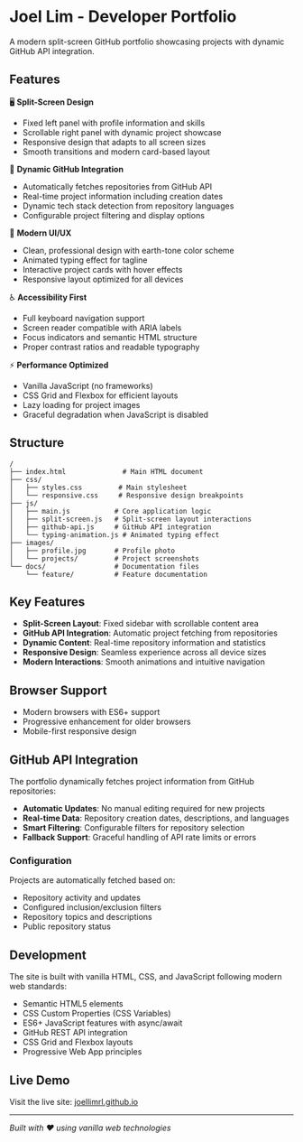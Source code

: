 # Joel Lim - Developer Portfolio

A modern split-screen GitHub portfolio showcasing projects with dynamic GitHub API integration.

## Features

🖥️ **Split-Screen Design**
- Fixed left panel with profile information and skills
- Scrollable right panel with dynamic project showcase
- Responsive design that adapts to all screen sizes
- Smooth transitions and modern card-based layout

🔄 **Dynamic GitHub Integration**
- Automatically fetches repositories from GitHub API
- Real-time project information including creation dates
- Dynamic tech stack detection from repository languages
- Configurable project filtering and display options

🎨 **Modern UI/UX**
- Clean, professional design with earth-tone color scheme
- Animated typing effect for tagline
- Interactive project cards with hover effects
- Responsive layout optimized for all devices

♿ **Accessibility First**
- Full keyboard navigation support
- Screen reader compatible with ARIA labels
- Focus indicators and semantic HTML structure
- Proper contrast ratios and readable typography

⚡ **Performance Optimized**
- Vanilla JavaScript (no frameworks)
- CSS Grid and Flexbox for efficient layouts
- Lazy loading for project images
- Graceful degradation when JavaScript is disabled

## Structure

```
/
├── index.html              # Main HTML document
├── css/
│   ├── styles.css         # Main stylesheet
│   └── responsive.css     # Responsive design breakpoints
├── js/
│   ├── main.js           # Core application logic
│   ├── split-screen.js   # Split-screen layout interactions
│   ├── github-api.js     # GitHub API integration
│   └── typing-animation.js # Animated typing effect
├── images/
│   ├── profile.jpg       # Profile photo
│   └── projects/         # Project screenshots
└── docs/                 # Documentation files
    └── feature/          # Feature documentation
```

## Key Features

- **Split-Screen Layout**: Fixed sidebar with scrollable content area
- **GitHub API Integration**: Automatic project fetching from repositories
- **Dynamic Content**: Real-time repository information and statistics
- **Responsive Design**: Seamless experience across all device sizes
- **Modern Interactions**: Smooth animations and intuitive navigation

## Browser Support

- Modern browsers with ES6+ support
- Progressive enhancement for older browsers
- Mobile-first responsive design

## GitHub API Integration

The portfolio dynamically fetches project information from GitHub repositories:

- **Automatic Updates**: No manual editing required for new projects
- **Real-time Data**: Repository creation dates, descriptions, and languages
- **Smart Filtering**: Configurable filters for repository selection
- **Fallback Support**: Graceful handling of API rate limits or errors

### Configuration

Projects are automatically fetched based on:
- Repository activity and updates
- Configured inclusion/exclusion filters
- Repository topics and descriptions
- Public repository status

## Development

The site is built with vanilla HTML, CSS, and JavaScript following modern web standards:

- Semantic HTML5 elements
- CSS Custom Properties (CSS Variables)
- ES6+ JavaScript features with async/await
- GitHub REST API integration
- CSS Grid and Flexbox layouts
- Progressive Web App principles

## Live Demo

Visit the live site: [joellimrl.github.io](https://joellimrl.github.io)

---

*Built with ❤️ using vanilla web technologies*